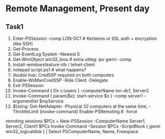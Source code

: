 # Remote Management, Present day

## Task1

1. Enter-PSSession -comp LON-DC1   # Kerberos or SSL auth + encryption (like SSH)
1. Get-Process
1. Get-EventLog System –Newest 5
1. Get-WmiObject win32_bios # extra uitleg: ipv gwmi -comp
1. Install-windowsfeature nlb / telnet-client
1. notepad script.ps1 # what happens?
1. double hop: CredSSP required on both computers
1. Enable-WsManCredSSP -Role Client -Delegate <server>
1. Exit-PSSession
1. Invoke-Command { Dir c:\users } –computerName lon-dc1, Server2
1. Invoke-Command { param($x); start-service $x } -comp server1 -argumentlist $myService 
1. $Using:
Get-NetAdapter -Physical
32 computers at the same time, -ThrottleLimit (invoke-command)
Enable-PSRemoting # -force


remoting sessions
$PCs = New-PSSession –ComputerName Server1, Server2, Client1
$PCs
Invoke-Command –Session $PCs –ScriptBlock { gwmi win32_logicaldisk } | Select PSComputerName, Name, Freespace

